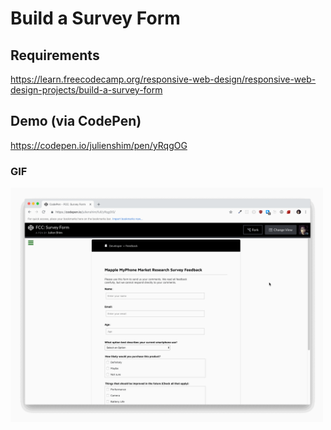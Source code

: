 # Build a Survey Form

## Requirements

https://learn.freecodecamp.org/responsive-web-design/responsive-web-design-projects/build-a-survey-form

## Demo (via CodePen)

https://codepen.io/julienshim/pen/yRqgOG

### GIF

<img src="https://github.com/julienshim/survey-form/blob/master/demo.gif" width="500" />
